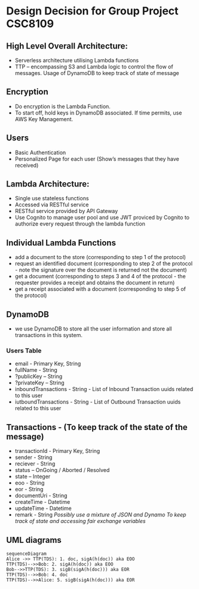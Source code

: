 # Design Decision for Group Project CSC8109
## High Level Overall Architecture:
- Serverless architecture utilising Lambda functions
- TTP – encompassing S3 and Lambda logic to control the flow of messages. Usage of DynamoDB to keep track of state of message

## Encryption

- Do encryption is the Lambda Function.
- To start off, hold keys in DynamoDB associated. If time permits, use AWS Key Management.


## Users

- Basic Authentication
- Personalized Page for each user (Show’s messages that they have received)


## Lambda Architecture:

- Single use stateless functions
- Accessed via RESTful service
- RESTful service provided by API Gateway
- Use Cognito to manage user pool and use JWT proviced by Cognito to authorize every request through the lambda function


## Individual Lambda Functions

-	add a document to the store (corresponding to step 1 of the protocol)
-	request an identified document (corresponding to step 2 of the protocol - note the signature over the document is returned not the document)
-	get a document (corresponding to steps 3 and 4 of the protocol - the requester provides a receipt and obtains the document in return)
-	get a receipt associated with a document (corresponding to step 5 of the protocol)


## DynamoDB
- we use DynamoDB to store all the user information and store all transactions in this system.
### Users Table
- email - Primary Key, String
- fullName - String
- ?publicKey – String
- ?privateKey – String
- inboundTransactions - String - List of Inbound Transaction uuids related to this user
- iutboundTransactions - String - List of Outbound Transaction uuids related to this user



## Transactions - (To keep track of the state of the message)
- transactionId - Primary Key, String
- sender - String
- reciever - String
- status – OnGoing / Aborted / Resolved
- state – Integer
- eoo - String
- eor - String
- documentUri - String
- createTime - Datetime
- updateTime - Datetime
- remark - String
*Possibly use a mixture of JSON and Dynamo To keep track of state and accessing fair exchange variables*




## UML diagrams

```mermaid
sequenceDiagram
Alice ->> TTP(TDS): 1. doc, sigA(h(doc)) aka EOO
TTP(TDS)-->>Bob: 2. sigA(h(doc)) aka EOO
Bob-->>TTP(TDS): 3. sigB(sigA(h(doc))) aka EOR
TTP(TDS)-->>Bob: 4. doc
TTP(TDS)-->>Alice: 5. sigB(sigA(h(doc))) aka EOR
```
